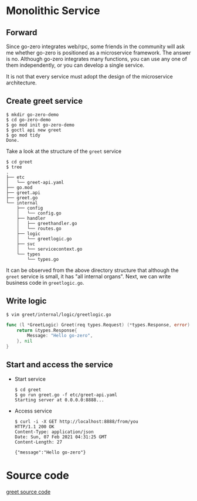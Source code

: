 # Monolithic Service

## Forward
Since go-zero integrates web/rpc, some friends in the community will ask me whether go-zero is positioned as a microservice framework.
The answer is no. Although go-zero integrates many functions, you can use any one of them independently, or you can develop a single service.

It is not that every service must adopt the design of the microservice architecture.

## Create greet service
```shell
$ mkdir go-zero-demo
$ cd go-zero-demo
$ go mod init go-zero-demo
$ goctl api new greet
$ go mod tidy
Done.
```

Take a look at the structure of the `greet` service
```shell
$ cd greet
$ tree
.
├── etc
│   └── greet-api.yaml
├── go.mod
├── greet.api
├── greet.go
└── internal
    ├── config
    │   └── config.go
    ├── handler
    │   ├── greethandler.go
    │   └── routes.go
    ├── logic
    │   └── greetlogic.go
    ├── svc
    │   └── servicecontext.go
    └── types
        └── types.go
```
It can be observed from the above directory structure that although the `greet` service is small, it has "all internal organs". Next, we can write business code in `greetlogic.go`.

## Write logic
```shell
$ vim greet/internal/logic/greetlogic.go
```
```go
func (l *GreetLogic) Greet(req types.Request) (*types.Response, error) {
	return &types.Response{
		Message: "Hello go-zero",
	}, nil
}
```

## Start and access the service

* Start service
    ```shell
    $ cd greet
    $ go run greet.go -f etc/greet-api.yaml
    Starting server at 0.0.0.0:8888...
    ```

* Access service
    ```shell
    $ curl -i -X GET http://localhost:8888/from/you
    HTTP/1.1 200 OK
    Content-Type: application/json
    Date: Sun, 07 Feb 2021 04:31:25 GMT
    Content-Length: 27
    
    {"message":"Hello go-zero"}
    ```

# Source code
[greet source code](https://github.com/zeromicro/go-zero-demo/tree/master/greet)
